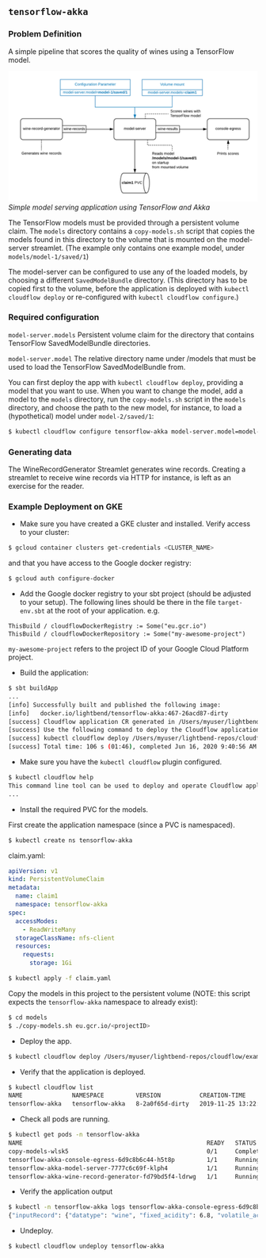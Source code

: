 ## `tensorflow-akka`

### Problem Definition

A simple pipeline that scores the quality of wines using a TensorFlow model.

<p>
<img src="./images/tensorflow-akka.png" width="800">
<i>Simple model serving application using TensorFlow and Akka</i>



The TensorFlow models must be provided through a persistent volume claim. 
The `models` directory contains a `copy-models.sh` script that copies the models found in this directory to the volume that is mounted on the model-server streamlet.
(The example only contains one example model, under `models/model-1/saved/1`)

The model-server can be configured to use any of the loaded models, by choosing a different `SavedModelBundle` directory.
(This directory has to be copied first to the volume, before the application is deployed with `kubectl cloudflow deploy` or re-configured with `kubectl cloudflow configure`.) 

### Required configuration

`model-server.models`
Persistent volume claim for the directory that contains TensorFlow SavedModelBundle directories.

`model-server.model`
The relative directory name under /models that must be used to load the TensorFlow SavedModelBundle from. 

You can first deploy the app with `kubectl cloudflow deploy`, providing a model that you want to use.
When you want to change the model, add a model to the `models` directory, run the `copy-models.sh` script in the `models` directory, and choose the path to the new model, 
for instance, to load a (hypothetical) model under `model-2/saved/1`:

```bash
$ kubectl cloudflow configure tensorflow-akka model-server.model=model-2/saved/1
```

### Generating data

The WineRecordGenerator Streamlet generates wine records. Creating a streamlet to receive wine records via HTTP for instance, is left as an exercise for the reader.

### Example Deployment on GKE

* Make sure you have created a GKE cluster and installed.
Verify access to your cluster:

```bash
$ gcloud container clusters get-credentials <CLUSTER_NAME>
```

and that you have access to the Google docker registry:

```bash
$ gcloud auth configure-docker
```

* Add the Google docker registry to your sbt project (should be adjusted to your setup). The following lines should be there in the file `target-env.sbt` at the root of your application. e.g.


```
ThisBuild / cloudflowDockerRegistry := Some("eu.gcr.io")
ThisBuild / cloudflowDockerRepository := Some("my-awesome-project")
```

`my-awesome-project` refers to the project ID of your Google Cloud Platform project.

* Build the application:

```bash
$ sbt buildApp
...
[info] Successfully built and published the following image:
[info]   docker.io/lightbend/tensorflow-akka:467-26acd87-dirty
[success] Cloudflow application CR generated in /Users/myuser/lightbend-repos/cloudflow/examples/tensorflow-akka/target/tensorflow-akka.json
[success] Use the following command to deploy the Cloudflow application:
[success] kubectl cloudflow deploy /Users/myuser/lightbend-repos/cloudflow/examples/tensorflow-akka/target/tensorflow-akka.json
[success] Total time: 106 s (01:46), completed Jun 16, 2020 9:40:56 AM
```

* Make sure you have the `kubectl cloudflow` plugin configured.

```bash
$ kubectl cloudflow help
This command line tool can be used to deploy and operate Cloudflow applications.
...
```

* Install the required PVC for the models.

First create the application namespace (since a PVC is namespaced).

```bash
$ kubectl create ns tensorflow-akka
```

claim.yaml:

```yaml
apiVersion: v1
kind: PersistentVolumeClaim
metadata:
  name: claim1
  namespace: tensorflow-akka
spec:
  accessModes:
    - ReadWriteMany
  storageClassName: nfs-client
  resources:
    requests:
      storage: 1Gi
```

```bash
$ kubectl apply -f claim.yaml
```

Copy the models in this project to the persistent volume (NOTE: this script expects the `tensorflow-akka` namespace to already exist):

```bash
$ cd models
$ ./copy-models.sh eu.gcr.io/<projectID>
```
* Deploy the app.

```bash
$ kubectl cloudflow deploy /Users/myuser/lightbend-repos/cloudflow/examples/tensorflow-akka/target/tensorflow-akka.json
```

* Verify that the application is deployed.

```bash
$ kubectl cloudflow list
NAME              NAMESPACE         VERSION           CREATION-TIME     
tensorflow-akka   tensorflow-akka   8-2a0f65d-dirty   2019-11-25 13:22:44 +0200 EET
```

* Check all pods are running.

```bash
$ kubectl get pods -n tensorflow-akka
NAME                                                    READY   STATUS      RESTARTS   AGE
copy-models-wlsk5                                       0/1     Completed   0          76s
tensorflow-akka-console-egress-6d9c8b6c44-h5t8p         1/1     Running     1          4h40m
tensorflow-akka-model-server-7777c6c69f-klph4           1/1     Running     3          4h31m
tensorflow-akka-wine-record-generator-fd79bd5f4-ldrwg   1/1     Running     0          4h40m
```

* Verify the application output

```bash
$ kubectl -n tensorflow-akka logs tensorflow-akka-console-egress-6d9c8b6c44-h5t8p
{"inputRecord": {"datatype": "wine", "fixed_acidity": 6.8, "volatile_acidity": 0.77, "citric_acid": 0.0, "residual_sugar": 1.8, "chlorides": 0.066, "free_sulfur_dioxide": 34.0, "total_sulfur_dioxide": 52.0, "density": 0.9976, "pH": 3.62, "sulphates": 0.68, "alcohol": 9.9}, "modelResult": {"value": 5.0}, "modelResultMetadata": {"errors": "", "modelName": "model-1/saved/1", "startTime": 1575921833212, "duration": 0}}
```

* Undeploy.

```bash
$ kubectl cloudflow undeploy tensorflow-akka
```
